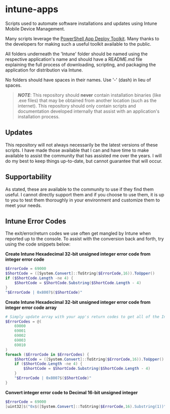 # intune-apps
Scripts used to automate software installations and updates using Intune Mobile
Device Management.

Many scripts leverage the [PowerShell App Deploy Toolkit](https://github.com/PSAppDeployToolkit/PSAppDeployToolkit).
Many thanks to the developers for making such a useful toolkit available to the public.

All folders underneath the 'Intune' folder should be named using the respective
application's name and should have a README.md file explaining the full process
of downloading, scripting, and packaging the application for distribution via
Intune.

No folders should have spaces in their names. Use '-' (dash) in lieu of spaces.

> ***NOTE***: This repository should **never** contain installation binaries
> (like .exe files) that may be obtained from another location (such as the
> internet). This repository should only contain scripts and documentation
> developed internally that assist with an application's installation process.

## Updates
This repository will not always necessarily be the latest versions of these
scripts. I have made those available that I can and have time to make available
to assist the community that has assisted me over the years. I will do my best
to keep things up-to-date, but cannot guarantee that will occur.

## Supportability
As stated, these are available to the community to use if they find them useful.
I cannot directly support them and if you choose to use them, it is up to you to
test them thoroughly in your environment and customize them to meet your needs.

## Intune Error Codes
The exit/error/return codes we use often get mangled by Intune when reported up
to the console. To assist with the conversion back and forth, try using the
code snippets below:

**Create Intune Hexadecimal 32-bit unsigned integer error code from integer error code**
```powershell
$ErrorCode = 69000
$ShortCode = ([System.Convert]::ToString($ErrorCode,16)).ToUpper()
if ($ShortCode.Length -ne 4) {
    $ShortCode = $ShortCode.Substring($ShortCode.Length - 4)
}
"$ErrorCode | 0x8007$($ShortCode)"
```

**Create Intune Hexadecimal 32-bit unsigned integer error code from integer error code array**
```powershell
# Simply update array with your app's return codes to get all of the Intune codes back
$ErrorCodes = @(
    69000
    69001
    69002
    69003
    69010
)
foreach ($ErrorCode in $ErrorCodes) {
	$ShortCode = ([System.Convert]::ToString($ErrorCode,16)).ToUpper()
	if ($ShortCode.Length -ne 4) {
		$ShortCode = $ShortCode.Substring($ShortCode.Length - 4)
	}
    "$ErrorCode | 0x8007$($ShortCode)"
}
```

**Convert integer error code to Decimal 16-bit unsigned integer**
```powershell
$ErrorCode = 69000
[uint32]$("0x$([System.Convert]::ToString($ErrorCode,16).Substring(1))")
```
